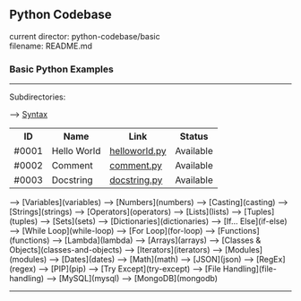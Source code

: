## Python Codebase

current director: python-codebase/basic  
filename: README.md

### Basic Python Examples
----
Subdirectories:

--> [Syntax](syntax)
<table>
  <tr>
    <th>ID</th>
    <th>Name</th>
    <th>Link</th>
    <th>Status</th>
  </tr>
<tr>
  <td>#0001</td>
  <td>Hello World</td>
  <td><a href="helloworld.py">helloworld.py</a></td>
  <td>Available</td>
</tr>
  <tr>
  <td>#0002</td>
  <td>Comment</td>
  <td><a href="comment.py">comment.py</a></td>
  <td>Available</td>
</tr>
  <tr>
  <td>#0003</td>
  <td>Docstring</td>
  <td><a href="docstring.py">docstring.py</a></td>
  <td>Available</td>
</tr>
</table>  
--> [Variables](variables)  
--> [Numbers](numbers)  
--> [Casting](casting)  
--> [Strings](strings)  
--> [Operators](operators)  
--> [Lists](lists)  
--> [Tuples](tuples)  
--> [Sets](sets)  
--> [Dictionaries](dictionaries)  
--> [If... Else](if-else)  
--> [While Loop](while-loop)  
--> [For Loop](for-loop)  
--> [Functions](functions)  
--> [Lambda](lambda)  
--> [Arrays](arrays)  
--> [Classes & Objects](classes-and-objects)  
--> [Iterators](iterators)  
--> [Modules](modules)  
--> [Dates](dates)  
--> [Math](math)  
--> [JSON](json)  
--> [RegEx](regex)  
--> [PIP](pip)  
--> [Try Except](try-except)  
--> [File Handling](file-handling)  
--> [MySQL](mysql)  
--> [MongoDB](mongodb)  

----
